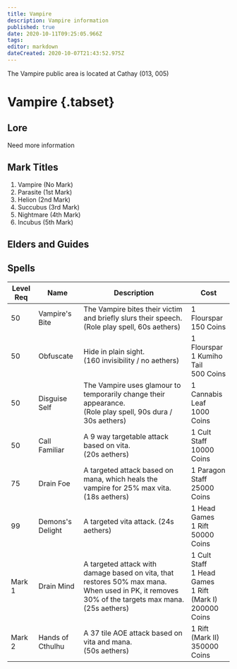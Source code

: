 ```yaml
---
title: Vampire
description: Vampire information
published: true
date: 2020-10-11T09:25:05.966Z
tags: 
editor: markdown
dateCreated: 2020-10-07T21:43:52.975Z
---
```


The Vampire public area is located at Cathay (013, 005)
# Vampire {.tabset}
  ## Lore
  Need more information
  ## Mark Titles
1.	Vampire (No Mark)
1.	Parasite (1st Mark)
1.	Helion (2nd Mark)
1.	Succubus (3rd Mark)
1.	Nightmare (4th Mark)
1.	Incubus (5th Mark)
  ## Elders and Guides
  ## Spells
  | Level Req | Name | Description | Cost |
  |-|-|-|-|
  | 50 | Vampire's Bite | The Vampire bites their victim and briefly slurs their speech. (Role play spell, 60s aethers) | 1 Flourspar<br>150 Coins |
  | 50 | Obfuscate | Hide in plain sight.<br>(160 invisibility / no aethers) | 1 Flourspar<br>1 Kumiho Tail<br>500 Coins |
  | 50 | Disguise Self | The Vampire uses glamour to temporarily change their appearance.<br>(Role play spell, 90s dura / 30s aethers) | 1 Cannabis Leaf<br>1000 Coins |
  | 50 | Call Familiar | A 9 way targetable attack based on vita.<br>(20s aethers) | 1 Cult Staff<br>10000 Coins |
  | 75 | Drain Foe | A targeted attack based on mana, which heals the vampire for 25% max vita.<br>(18s aethers) | 1 Paragon Staff<br>25000 Coins |
  | 99 | Demons's Delight | A targeted vita attack. (24s aethers) | 1 Head Games<br>1 Rift<br>50000 Coins |
  | Mark 1 | Drain Mind | A targeted attack with damage based on vita, that restores 50% max mana. When used in PK, it removes 30% of the targets max mana.<br>(25s aethers) | 1 Cult Staff<br>1 Head Games<br>1 Rift (Mark I)<br>200000 Coins |
  | Mark 2 | Hands of Cthulhu | A 37 tile AOE attack based on vita and mana.<br>(50s aethers) | 1 Rift (Mark II)<br>350000 Coins |